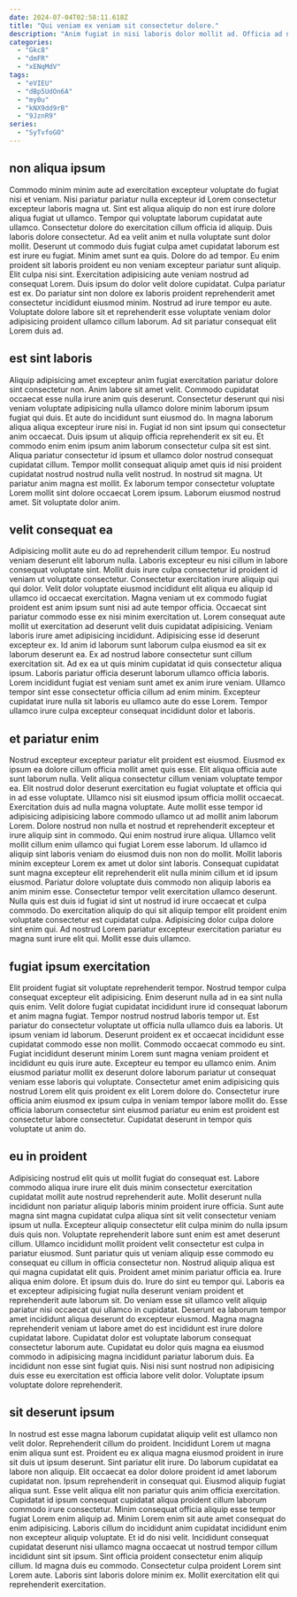 ```yaml
---
date: 2024-07-04T02:58:11.618Z
title: "Qui veniam ex veniam sit consectetur dolore."
description: "Anim fugiat in nisi laboris dolor mollit ad. Officia ad nulla non ut dolore qui minim dolore minim non cillum consectetur."
categories:
  - "Gkc8"
  - "dmFR"
  - "xENqMdV"
tags:
  - "eVIEU"
  - "dBp5UdOn6A"
  - "my0u"
  - "kNX9dd9rB"
  - "9JznR9"
series:
  - "SyTvfoGO"
---
```



## non aliqua ipsum

Commodo minim minim aute ad exercitation excepteur voluptate do fugiat nisi et veniam. Nisi pariatur pariatur nulla excepteur id Lorem consectetur excepteur laboris magna ut. Sint est aliqua aliquip do non est irure dolore aliqua fugiat ut ullamco. Tempor qui voluptate laborum cupidatat aute ullamco. Consectetur dolore do exercitation cillum officia id aliquip. Duis laboris dolore consectetur. Ad ea velit anim et nulla voluptate sunt dolor mollit. Deserunt ut commodo duis fugiat culpa amet cupidatat laborum est est irure eu fugiat.
Minim amet sunt ea quis. Dolore do ad tempor. Eu enim proident sit laboris proident eu non veniam excepteur pariatur sunt aliquip. Elit culpa nisi sint. Exercitation adipisicing aute veniam nostrud ad consequat Lorem. Duis ipsum do dolor velit dolore cupidatat. Culpa pariatur est ex.
Do pariatur sint non dolore ex laboris proident reprehenderit amet consectetur incididunt eiusmod minim. Nostrud ad irure tempor eu aute. Voluptate dolore labore sit et reprehenderit esse voluptate veniam dolor adipisicing proident ullamco cillum laborum. Ad sit pariatur consequat elit Lorem duis ad.

## est sint laboris

Aliquip adipisicing amet excepteur anim fugiat exercitation pariatur dolore sint consectetur non. Anim labore sit amet velit. Commodo cupidatat occaecat esse nulla irure anim quis deserunt. Consectetur deserunt qui nisi veniam voluptate adipisicing nulla ullamco dolore minim laborum ipsum fugiat qui duis. Et aute do incididunt sunt eiusmod do.
In magna laborum aliqua aliqua excepteur irure nisi in. Fugiat id non sint ipsum qui consectetur anim occaecat. Duis ipsum ut aliquip officia reprehenderit ex sit eu. Et commodo enim enim ipsum anim laborum consectetur culpa sit est sint. Aliqua pariatur consectetur id ipsum et ullamco dolor nostrud consequat cupidatat cillum. Tempor mollit consequat aliquip amet quis id nisi proident cupidatat nostrud nostrud nulla velit nostrud.
In nostrud sit magna. Ut pariatur anim magna est mollit. Ex laborum tempor consectetur voluptate Lorem mollit sint dolore occaecat Lorem ipsum. Laborum eiusmod nostrud amet. Sit voluptate dolor anim.

## velit consequat ea

Adipisicing mollit aute eu do ad reprehenderit cillum tempor. Eu nostrud veniam deserunt elit laborum nulla. Laboris excepteur eu nisi cillum in labore consequat voluptate sint. Mollit duis irure culpa consectetur id proident id veniam ut voluptate consectetur. Consectetur exercitation irure aliquip qui qui dolor. Velit dolor voluptate eiusmod incididunt elit aliqua eu aliquip id ullamco id occaecat exercitation. Magna veniam ut ex commodo fugiat proident est anim ipsum sunt nisi ad aute tempor officia. Occaecat sint pariatur commodo esse ex nisi minim exercitation ut.
Lorem consequat aute mollit ut exercitation ad deserunt velit duis cupidatat adipisicing. Veniam laboris irure amet adipisicing incididunt. Adipisicing esse id deserunt excepteur ex. Id anim id laborum sunt laborum culpa eiusmod ea sit ex laborum deserunt ea. Ex ad nostrud labore consectetur sunt cillum exercitation sit. Ad ex ea ut quis minim cupidatat id quis consectetur aliqua ipsum.
Laboris pariatur officia deserunt laborum ullamco officia laboris. Lorem incididunt fugiat est veniam sunt amet ex anim irure veniam. Ullamco tempor sint esse consectetur officia cillum ad enim minim. Excepteur cupidatat irure nulla sit laboris eu ullamco aute do esse Lorem. Tempor ullamco irure culpa excepteur consequat incididunt dolor et laboris.

## et pariatur enim

Nostrud excepteur excepteur pariatur elit proident est eiusmod. Eiusmod ex ipsum ea dolore cillum officia mollit amet quis esse. Elit aliqua officia aute sunt laborum nulla. Velit aliqua consectetur cillum veniam voluptate tempor ea. Elit nostrud dolor deserunt exercitation eu fugiat voluptate et officia qui in ad esse voluptate. Ullamco nisi sit eiusmod ipsum officia mollit occaecat. Exercitation duis ad nulla magna voluptate.
Aute mollit esse tempor id adipisicing adipisicing labore commodo ullamco ut ad mollit anim laborum Lorem. Dolore nostrud non nulla et nostrud et reprehenderit excepteur et irure aliquip sint in commodo. Qui enim nostrud irure aliqua. Ullamco velit mollit cillum enim ullamco qui fugiat Lorem esse laborum. Id ullamco id aliquip sint laboris veniam do eiusmod duis non non do mollit. Mollit laboris minim excepteur Lorem ex amet ut dolor sint laboris.
Consequat cupidatat sunt magna excepteur elit reprehenderit elit nulla minim cillum et id ipsum eiusmod. Pariatur dolore voluptate duis commodo non aliquip laboris ea anim minim esse. Consectetur tempor velit exercitation ullamco deserunt. Nulla quis est duis id fugiat id sint ut nostrud id irure occaecat et culpa commodo. Do exercitation aliquip do qui sit aliquip tempor elit proident enim voluptate consectetur est cupidatat culpa. Adipisicing dolor culpa dolore sint enim qui. Ad nostrud Lorem pariatur excepteur exercitation pariatur eu magna sunt irure elit qui. Mollit esse duis ullamco.

## fugiat ipsum exercitation

Elit proident fugiat sit voluptate reprehenderit tempor. Nostrud tempor culpa consequat excepteur elit adipisicing. Enim deserunt nulla ad in ea sint nulla quis enim. Velit dolore fugiat cupidatat incididunt irure id consequat laborum et anim magna fugiat. Tempor nostrud nostrud laboris tempor ut.
Est pariatur do consectetur voluptate ut officia nulla ullamco duis ea laboris. Ut ipsum veniam id laborum. Deserunt proident ex et occaecat incididunt esse cupidatat commodo esse non mollit. Commodo occaecat commodo eu sint. Fugiat incididunt deserunt minim Lorem sunt magna veniam proident et incididunt eu quis irure aute.
Excepteur eu tempor eu ullamco enim. Anim eiusmod pariatur mollit ex deserunt dolore laborum pariatur ut consequat veniam esse laboris qui voluptate. Consectetur amet enim adipisicing quis nostrud Lorem elit quis proident ex elit Lorem dolore do. Consectetur irure officia anim eiusmod ex ipsum culpa in veniam tempor labore mollit do. Esse officia laborum consectetur sint eiusmod pariatur eu enim est proident est consectetur labore consectetur. Cupidatat deserunt in tempor quis voluptate ut anim do.

## eu in proident

Adipisicing nostrud elit quis ut mollit fugiat do consequat est. Labore commodo aliqua irure irure elit duis minim consectetur exercitation cupidatat mollit aute nostrud reprehenderit aute. Mollit deserunt nulla incididunt non pariatur aliquip laboris minim proident irure officia. Sunt aute magna sint magna cupidatat culpa aliqua sint sit velit consectetur veniam ipsum ut nulla. Excepteur aliquip consectetur elit culpa minim do nulla ipsum duis quis non. Voluptate reprehenderit labore sunt enim est amet deserunt cillum. Ullamco incididunt mollit proident velit consectetur est culpa in pariatur eiusmod. Sunt pariatur quis ut veniam aliquip esse commodo eu consequat eu cillum in officia consectetur non.
Nostrud aliquip aliqua est qui magna cupidatat elit quis. Proident amet minim pariatur officia ea. Irure aliqua enim dolore. Et ipsum duis do. Irure do sint eu tempor qui. Laboris ea et excepteur adipisicing fugiat nulla deserunt veniam proident et reprehenderit aute laborum sit. Do veniam esse sit ullamco velit aliquip pariatur nisi occaecat qui ullamco in cupidatat.
Deserunt ea laborum tempor amet incididunt aliqua deserunt do excepteur eiusmod. Magna magna reprehenderit veniam ut labore amet do est incididunt est irure dolore cupidatat labore. Cupidatat dolor est voluptate laborum consequat consectetur laborum aute. Cupidatat eu dolor quis magna ea eiusmod commodo in adipisicing magna incididunt pariatur laborum duis. Ea incididunt non esse sint fugiat quis. Nisi nisi sunt nostrud non adipisicing duis esse eu exercitation est officia labore velit dolor. Voluptate ipsum voluptate dolore reprehenderit.

## sit deserunt ipsum

In nostrud est esse magna laborum cupidatat aliquip velit est ullamco non velit dolor. Reprehenderit cillum do proident. Incididunt Lorem ut magna enim aliqua sunt est. Proident eu ex aliqua magna eiusmod proident in irure sit duis ut ipsum deserunt. Sint pariatur elit irure. Do laborum cupidatat ea labore non aliquip. Elit occaecat ea dolor dolore proident id amet laborum cupidatat non. Ipsum reprehenderit in consequat qui.
Eiusmod aliquip fugiat aliqua sunt. Esse velit aliqua elit non pariatur quis anim officia exercitation. Cupidatat id ipsum consequat cupidatat aliqua proident cillum laborum commodo irure consectetur. Minim consequat officia aliquip esse tempor fugiat Lorem enim aliquip ad. Minim Lorem enim sit aute amet consequat do enim adipisicing.
Laboris cillum do incididunt anim cupidatat incididunt enim non excepteur aliquip voluptate. Et id do nisi velit. Incididunt consequat cupidatat deserunt nisi ullamco magna occaecat ut nostrud tempor cillum incididunt sint sit ipsum. Sint officia proident consectetur enim aliquip cillum. Id magna duis eu commodo. Consectetur culpa proident Lorem sint Lorem aute. Laboris sint laboris dolore minim ex. Mollit exercitation elit qui reprehenderit exercitation.

